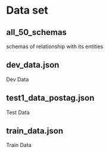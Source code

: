 # Data set

## all_50_schemas
schemas of relationship with its entities

## dev_data.json
  Dev Data

## test1_data_postag.json
  Test Data

## train_data.json
  Train Data
